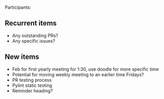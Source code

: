 Participants: 

Recurrent items
----------------
* Any outstanding PRs?
* Any specific issues?

New items
---------
* Feb for first yearly meeting for 1:30, use doodle for more specific time
* Potential for moving weekly meeting to an earlier time Fridays?
* PR testing process
* Pylint static testing
* Reminder heading?
